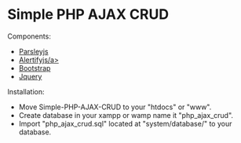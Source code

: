 Simple PHP AJAX CRUD
=========================

Components:
  * <a href="http://parsleyjs.org/">Parsleyjs</a>
  * <a href="https://alertifyjs.com/">Alertifyjs/a>
  * <a href="https://getbootstrap.com/">Bootstrap</a>
  * <a href="https://jquery.com/">Jquery</a>
  
Installation:
  * Move Simple-PHP-AJAX-CRUD to your "htdocs" or "www".
  * Create database in your xampp or wamp name it "php_ajax_crud".
  * Import "php_ajax_crud.sql" located at "system/database/" to your database.